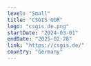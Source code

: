 ```yaml
---
level: "Small"
title: "CSGIS GbR"
logo: "csgis.de.png"
startDate: "2024-03-01"
endDate: "2025-02-28"
link: "https://csgis.de/"
country: "Germany"
---
```

